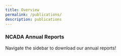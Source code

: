 ```yaml
---
title: Overview
permalink: /publications/
description: publications
---
```

### NCADA Annual Reports

Navigate the sidebar to download our annual reports! 